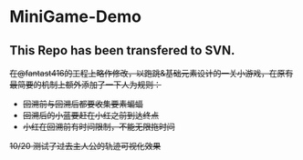 # MiniGame-Demo 
## This Repo has been transfered to SVN.

~~在@fantast416的工程上略作修改，以跑跳&基础元素设计的一关小游戏，在原有最简要的机制上额外添加了一下人为规则：~~
* ~~回溯前与回溯后都要收集要素蝙蝠~~
* ~~回溯后的小蓝要赶在小红之前到达终点~~
* ~~小红在回溯前有时间限制，不能无限拖时间~~
 
 ~~10/20
 测试了过去主人公的轨迹可视化效果~~

